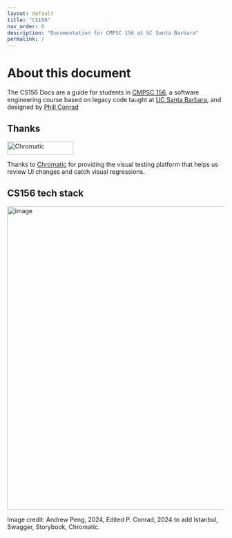 ```yaml
---
layout: default
title: "CS156"
nav_order: 0
description: "Documentation for CMPSC 156 at UC Santa Barbara"
permalink: /
---
```


# About this document

The CS156 Docs are a guide for students in 
[CMPSC 156](https://ucsb-cs156.github.io), a software engineering course based on legacy code taught at [UC Santa Barbara](https://ucsb.edu), and designed by [Phill Conrad](https://pconrad.github.io) 

## Thanks

<a href="https://www.chromatic.com/"><img src="https://user-images.githubusercontent.com/321738/84662277-e3db4f80-af1b-11ea-88f5-91d67a5e59f6.png" width="153" height="30" alt="Chromatic" /></a>

Thanks to [Chromatic](https://www.chromatic.com/) for providing the visual testing platform that helps us review UI changes and catch visual regressions.

## CS156 tech stack

<img width="704" alt="image" src="https://github.com/user-attachments/assets/85b51c71-eafd-40f8-a745-e71d7fe95316">

Image credit: Andrew Peng, 2024, Edited P. Conrad, 2024 to add Istanbul, Swagger, Storybook, Chromatic.
